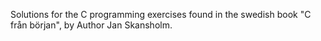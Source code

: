 Solutions for the C programming exercises found in the swedish book "C från början", by Author Jan Skansholm.
